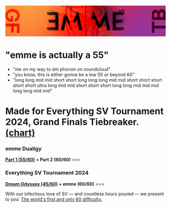 ![Banner](https://raw.githubusercontent.com/Emik03/Quaver-emme/refs/heads/main/me.png)

# "emme is actually a 55"
- "me on my way to dm phonon on soundcloud"
- "you know, this is either gonna be a low 50 or beyond 60"
- "long long
    mid mid short short
    long long long
    mid mid short short short short
    short
    ultra long mid mid
    short short short long long
    mid mid mid long long mid mid"

# Made for Everything SV Tournament 2024, Grand Finals Tiebreaker. [(chart)](https://quavergame.com/mapset/map/157633)

### emme Dualigy
**[Part 1 (55/60)](https://quavergame.com/mapset/map/42553) + Part 2 (60/60)** <<<

### Everything SV Tournament 2024
**[Dream Odyssey (45/60)](https://quavergame.com/mapset/map/156688) + emme (60/60)** <<<

With our infectious love of SV — and countless hours poured — we present to you: [The world's first and only 60 difficulty.](https://youtu.be/p5HS1LV5mFg)
